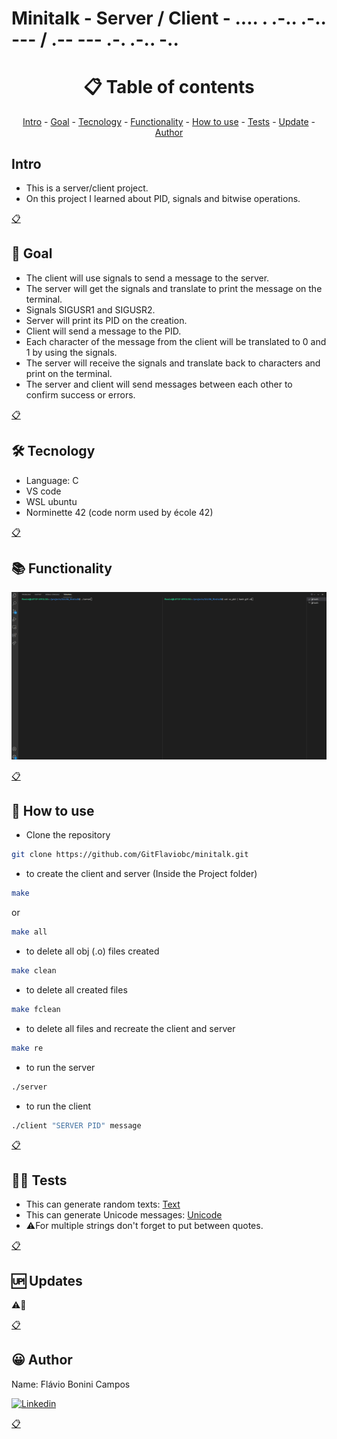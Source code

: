 # Minitalk - Server / Client - .... . .-.. .-.. --- / .-- --- .-. .-.. -..

<h1 name ="content" align = "center">📋 Table of contents</h1>
<p align = "center">
  <a href = "#intro">Intro</a> -
  <a href = "#goal">Goal</a> -
  <a href = "#tec">Tecnology</a> -
  <a href = "#function">Functionality</a> -
  <a href = "#how">How to use</a> -
  <a href = "#test">Tests</a> -
  <a href = "#update">Update</a> -
  <a href = "#author">Author</a>
</p>

<a name="intro"/> <h2> Intro </h2> </a>
- This is a server/client project.
- On this project I learned about PID, signals and bitwise operations.
<p></p>
<a href = "#content">📋</a>

<a name="goal"/> <h2> 🎯 Goal </h2> </a>
- The client will use signals to send a message to the server.
- The server will get the signals and translate to print the message on the terminal.
- Signals SIGUSR1 and SIGUSR2.
- Server will print its PID on the creation.
- Client will send a message to the PID.
- Each character of the message from the client will be translated to 0 and 1 by using the signals.
- The server will receive the signals and translate back to characters and print on the terminal.
- The server and client will send messages between each other to confirm success or errors.
<p></p>
<a href = "#content">📋</a>

<a name="tec"/> <h2> 🛠️ Tecnology </h2> </a>
- Language: C
- VS code
- WSL ubuntu
- Norminette 42 (code norm used by école 42)
<p></p>
<a href = "#content">📋</a>

<a name="function"/> <h2> 📚 Functionality </h2> </a>

![MiniTalk Gif](https://github.com/GitFlaviobc/minitalk/blob/master/Images/Minitalk.gif)

<p></p>
<a href = "#content">📋</a>

<a name="how"/> <h2> 📖 How to use </h2> </a>

- Clone the repository
```bash
git clone https://github.com/GitFlaviobc/minitalk.git
```
- to create the client and server (Inside the Project folder)
```bash
make
```
or
```bash
make all
```
- to delete all obj (.o) files created
```bash
make clean
```
 - to delete all created files
```bash
make fclean
```
 - to delete all files and recreate the client and server
```bash
make re
```
- to run the server
```bash
./server
```
- to run the client
```bash
./client "SERVER PID" message
```
<p></p>
<a href = "#content">📋</a>

<a name="test"/> <h2> 👨‍💻 Tests </h2> </a>
- This can generate random texts: [Text](http://www.dummytextgenerator.com/#jump)
- This can generate Unicode messages: [Unicode](https://texteditor.com/)
- ⚠️For multiple strings don't forget to put between quotes.
<p></p>
<a href = "#content">📋</a>

<a name="update"/> <h2> 🆙 Updates </h2> </a>
⚠️🚧
<p></p>
<a href = "#content">📋</a>

<a name="author"/> <h2> 😀 Author </h2> </a>
Name: Flávio Bonini Campos
<p></p>

[![Linkedin](https://img.shields.io/badge/LinkedIn-0077B5?style=for-the-badge&logo=linkedin&logoColor=white)](https://www.linkedin.com/in/flaviobc88/)
<p></p>
<a href = "#content">📋</a>
<p></p>
